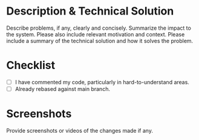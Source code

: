 # Description & Technical Solution

Describe problems, if any, clearly and concisely.
Summarize the impact to the system.
Please also include relevant motivation and context.
Please include a summary of the technical solution and how it solves the problem.

# Checklist

- [ ] I have commented my code, particularly in hard-to-understand areas.
- [ ] Already rebased against main branch.

# Screenshots

Provide screenshots or videos of the changes made if any.